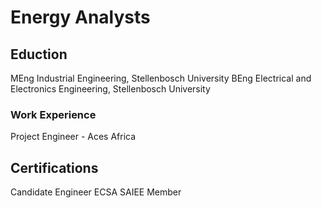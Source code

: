 # Energy Analysts

## Eduction
MEng Industrial Engineering, Stellenbosch University
BEng Electrical and Electronics Engineering, Stellenbosch University

### Work Experience
Project Engineer - Aces Africa

## Certifications
Candidate Engineer ECSA
SAIEE Member
